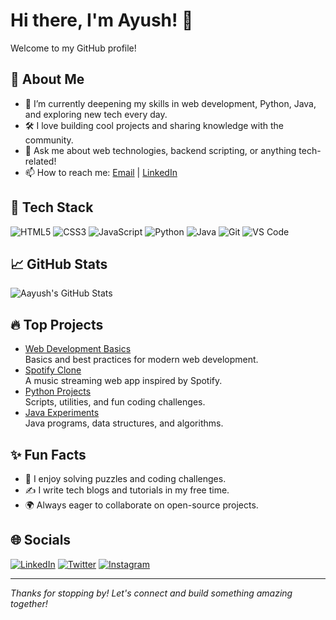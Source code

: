# Hi there, I'm Ayush! 👋

Welcome to my GitHub profile!

## 🚀 About Me

- 🌱 I’m currently deepening my skills in web development, Python, Java, and exploring new tech every day.
- 🛠️ I love building cool projects and sharing knowledge with the community.
- 💬 Ask me about web technologies, backend scripting, or anything tech-related!
- 📫 How to reach me: [Email](mailto:your.email@example.com) | [LinkedIn](https://www.linkedin.com/in/your-linkedin-username)

## 🧰 Tech Stack

![HTML5](https://img.shields.io/badge/HTML5-E34F26?style=flat&logo=html5&logoColor=white)
![CSS3](https://img.shields.io/badge/CSS3-1572B6?style=flat&logo=css3&logoColor=white)
![JavaScript](https://img.shields.io/badge/JavaScript-F7DF1E?style=flat&logo=javascript&logoColor=black)
![Python](https://img.shields.io/badge/Python-3776AB?style=flat&logo=python&logoColor=white)
![Java](https://img.shields.io/badge/Java-007396?style=flat&logo=java&logoColor=white)
![Git](https://img.shields.io/badge/Git-F05032?style=flat&logo=git&logoColor=white)
![VS Code](https://img.shields.io/badge/VS%20Code-007ACC?style=flat&logo=visual-studio-code&logoColor=white)

## 📈 GitHub Stats

![Aayush's GitHub Stats](https://github-readme-stats.vercel.app/api?username=aayushgi&show_icons=true&theme=radical)

## 🔥 Top Projects

- [Web Development Basics](https://github.com/aayushgi/web_devlopment_basics)  
  Basics and best practices for modern web development.
- [Spotify Clone](https://github.com/aayushgi/spotify)  
  A music streaming web app inspired by Spotify.
- [Python Projects](https://github.com/aayushgi/python)  
  Scripts, utilities, and fun coding challenges.
- [Java Experiments](https://github.com/aayushgi/java)  
  Java programs, data structures, and algorithms.

## ✨ Fun Facts

- 🧩 I enjoy solving puzzles and coding challenges.
- ✍️ I write tech blogs and tutorials in my free time.
- 🌍 Always eager to collaborate on open-source projects.

## 🌐 Socials

[![LinkedIn](https://img.shields.io/badge/LinkedIn-0A66C2?style=flat&logo=linkedin&logoColor=white)](https://www.linkedin.com/in/ayush-saxena-69b554278?utm_source=share&utm_campaign=share_via&utm_content=profile&utm_medium=android_app)
[![Twitter](https://img.shields.io/badge/Twitter-1DA1F2?style=flat&logo=twitter&logoColor=white)](https://x.com/AyushSa81632876?t=6EmmpX7czOd3fglcZLzgOA&s=09)
[![Instagram](https://img.shields.io/badge/Instagram-E4405F?style=flat&logo=instagram&logoColor=white)](https://www.instagram.com/_saxena_ayush_740/?hl=en)

---

_Thanks for stopping by! Let's connect and build something amazing together!_
